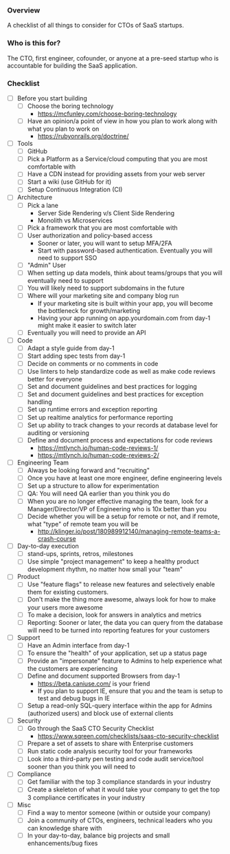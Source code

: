 ### Overview
A checklist of all things to consider for CTOs of SaaS startups.

### Who is this for?
The CTO, first engineer, cofounder, or anyone at a pre-seed startup who is accountable for building the SaaS application.

### Checklist

- [ ] Before you start building
  - [ ] Choose the boring technology
    - https://mcfunley.com/choose-boring-technology
  - [ ] Have an opinion/a point of view in how you plan to work along with what you plan to work on
    - https://rubyonrails.org/doctrine/

- [ ] Tools
  - [ ] GitHub
  - [ ] Pick a Platform as a Service/cloud computing that you are most comfortable with
  - [ ] Have a CDN instead for providing assets from your web server
  - [ ] Start a wiki (use GitHub for it)
  - [ ] Setup Continuous Integration (CI)

- [ ] Architecture
  - [ ] Pick a lane
    - Server Side Rendering v/s Client Side Rendering
    - Monolith vs Microservices
  - [ ] Pick a framework that you are most comfortable with
  - [ ] User authorization and policy-based access
    - Sooner or later, you will want to setup MFA/2FA
    - Start with password-based authentication. Eventually you will need to support SSO
  - [ ] "Admin" User
  - [ ] When setting up data models, think about teams/groups that you will eventually need to support
  - [ ] You will likely need to support subdomains in the future
  - [ ] Where will your marketing site and company blog run
    - If your marketing site is built within your app, you will become the bottleneck for growth/marketing
    - Having your app running on app.yourdomain.com from day-1 might make it easier to switch later
  - [ ] Eventually you will need to provide an API

- [ ] Code
  - [ ] Adapt a style guide from day-1
  - [ ] Start adding spec tests from day-1
  - [ ] Decide on comments or no comments in code
  - [ ] Use linters to help standardize code as well as make code reviews better for everyone
  - [ ] Set and document guidelines and best practices for logging
  - [ ] Set and document guidelines and best practices for exception handling
  - [ ] Set up runtime errors and exception reporting
  - [ ] Set up realtime analytics for performance reporting
  - [ ] Set up ability to track changes to your records at database level for auditing or versioning
  - [ ] Define and document process and expectations for code reviews
    - https://mtlynch.io/human-code-reviews-1/
    - https://mtlynch.io/human-code-reviews-2/

- [ ] Engineering Team
  - [ ] Always be looking forward and "recruiting"
  - [ ] Once you have at least one more engineer, define engineering levels
  - [ ] Set up a structure to allow for experimentation
  - [ ] QA: You will need QA earlier than you think you do
  - [ ] When you are no longer effective managing the team, look for a Manager/Director/VP of Engineering who is 10x better than you
  - [ ] Decide whether you will be a setup for remote or not, and if remote, what "type" of remote team you will be
    - http://klinger.io/post/180989912140/managing-remote-teams-a-crash-course

- [ ] Day-to-day execution
  - [ ] stand-ups, sprints, retros, milestones
  - [ ] Use simple "project management" to keep a healthy product development rhythm, no matter how small your "team"

- [ ] Product
  - [ ] Use "feature flags" to release new features and selectively enable them for existing customers.
  - [ ] Don't make the thing more awesome, always look for how to make your users more awesome
  - [ ] To make a decision, look for answers in analytics and metrics
  - [ ] Reporting: Sooner or later, the data you can query from the database will need to be turned into reporting features for your customers

- [ ] Support
  - [ ] Have an Admin interface from day-1
  - [ ] To ensure the "health" of your application, set up a status page
  - [ ] Provide an "impersonate" feature to Admins to help experience what the customers are experiencing
  - [ ] Define and document supported Browsers from day-1
    - https://beta.caniuse.com/ is your friend
    - If you plan to support IE, ensure that you and the team is setup to test and debug bugs in IE
  - [ ] Setup a read-only SQL-query interface within the app for Admins (authorized users) and block use of external clients

- [ ] Security
  - [ ] Go through the SaaS CTO Security Checklist
    - https://www.sqreen.com/checklists/saas-cto-security-checklist
  - [ ] Prepare a set of assets to share with Enterprise customers
  - [ ] Run static code analysis security tool for your frameworks
  - [ ] Look into a third-party pen testing and code audit service/tool sooner than you think you will need to

- [ ] Compliance
  - [ ] Get familiar with the top 3 compliance standards in your industry
  - [ ] Create a skeleton of what it would take your company to get the top 3 compliance certificates in your industry

- [ ] Misc
  - [ ] Find a way to mentor someone (within or outside your company)
  - [ ] Join a community of CTOs, engineers, technical leaders who you can knowledge share with
  - [ ] In your day-to-day, balance big projects and small enhancements/bug fixes
